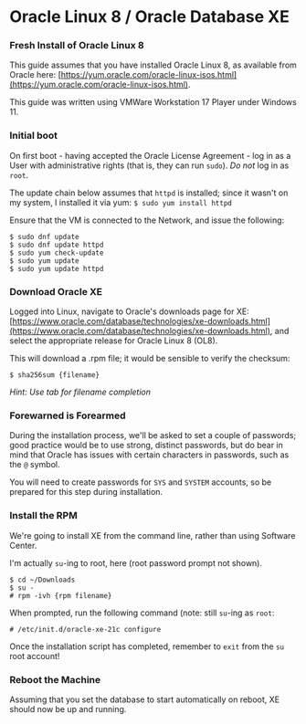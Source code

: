 # Oracle Linux 8 / Oracle Database XE

### Fresh Install of Oracle Linux 8

This guide assumes that you have installed Oracle Linux 8, as available from Oracle here: [https://yum.oracle.com/oracle-linux-isos.html](https://yum.oracle.com/oracle-linux-isos.html).

This guide was written using VMWare Workstation 17 Player under Windows 11.


### Initial boot

On first boot - having accepted the Oracle License Agreement - log in as a User with administrative rights (that is, they can run `sudo`). _Do not_ log in as `root`.

The update chain below assumes that `httpd` is installed; since it wasn't on my system, I installed it via yum:
   `$ sudo yum install httpd`

Ensure that the VM is connected to the Network, and issue the following:

    $ sudo dnf update
    $ sudo dnf update httpd
    $ sudo yum check-update
    $ sudo yum update
    $ sudo yum update httpd



### Download Oracle XE

Logged into Linux, navigate to Oracle's downloads page for XE: [https://www.oracle.com/database/technologies/xe-downloads.html](https://www.oracle.com/database/technologies/xe-downloads.html), and select the appropriate release for Oracle Linux 8 (OL8).

This will download a .rpm file; it would be sensible to verify the checksum:

    $ sha256sum {filename}

_Hint: Use tab for filename completion_


### Forewarned is Forearmed

During the installation process, we'll be asked to set a couple of passwords; good practice would be to use strong, distinct passwords, but do bear in mind that Oracle has issues with certain characters in passwords, such as the `@` symbol.

You will need to create passwords for `SYS` and `SYSTEM` accounts, so be prepared for this step during installation.


### Install the RPM

We're going to install XE from the command line, rather than using Software Center.

I'm actually `su`-ing to root, here (root password prompt not shown).

    $ cd ~/Downloads
    $ su -
    # rpm -ivh {rpm filename}

When prompted, run the following command (note: still `su`-ing as `root`:

    # /etc/init.d/oracle-xe-21c configure

Once the installation script has completed, remember to `exit` from the `su` root account!


### Reboot the Machine

Assuming that you set the database to start automatically on reboot, XE should now be up and running.

